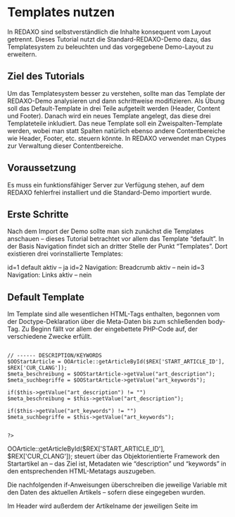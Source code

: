# Templates nutzen
In REDAXO sind selbstverständlich die Inhalte konsequent vom Layout getrennt. Dieses Tutorial nutzt die Standard-REDAXO-Demo dazu, das Templatesystem zu beleuchten und das vorgegebene Demo-Layout zu erweitern.

## Ziel des Tutorials

Um das Templatesystem besser zu verstehen, sollte man das Template der REDAXO-Demo analysieren und dann schrittweise modifizieren. Als Übung soll das Default-Template in drei Teile aufgeteilt werden (Header, Content und Footer). Danach wird ein neues Template angelegt, das diese drei Templateteile inkludiert. Das neue Template soll ein Zweispalten-Template werden, wobei man statt Spalten natürlich ebenso andere Contentbereiche wie Header, Footer, etc. steuern könnte. In REDAXO verwendet man Ctypes zur Verwaltung dieser Contentbereiche.

## Voraussetzung

Es muss ein funktionsfähiger Server zur Verfügung stehen, auf dem REDAXO fehlerfrei installiert und die Standard-Demo importiert wurde.

## Erste Schritte

Nach dem Import der Demo sollte man sich zunächst die Templates anschauen – dieses Tutorial betrachtet vor allem das Template “default”.
In der Basis Navigation findet sich an dritter Stelle der Punkt “Templates”. Dort existieren drei vorinstallierte Templates:

id=1	default	aktiv – ja
id=2	Navigation: Breadcrumb	aktiv – nein
id=3	Navigation: Links	aktiv – nein

## Default Template

Im Template sind alle wesentlichen HTML-Tags enthalten, begonnen vom der Doctype-Deklaration über die Meta-Daten bis zum schließenden body-Tag. Zu Beginn fällt vor allem der eingebettete PHP-Code auf, der verschiedene Zwecke erfüllt.


```<?php

// ------ DESCRIPTION/KEYWORDS
$OOStartArticle = OOArticle::getArticleById($REX['START_ARTICLE_ID'], $REX['CUR_CLANG']);
$meta_beschreibung = $OOStartArticle->getValue("art_description");
$meta_suchbegriffe = $OOStartArticle->getValue("art_keywords");

if($this->getValue("art_description") != "")
$meta_beschreibung = $this->getValue("art_description");

if($this->getValue("art_keywords") != "")
$meta_suchbegriffe = $this->getValue("art_keywords");


?>

```

OOArticle::getArticleById($REX['START_ARTICLE_ID'], $REX['CUR_CLANG']); steuert über das Objektorientierte Framework den Startartikel an – das Ziel ist, Metadaten wie “description” und “keywords” in den entsprechenden HTML-Metatags auszugeben.

Die nachfolgenden if-Anweisungen überschreiben die jeweilige Variable mit den Daten des aktuellen Artikels – sofern diese eingegeben wurden.

Im Header wird außerdem der Artikelname der jeweiligen Seite im <title>-Tag ausgegeben:


```<title><?php print $REX['SERVERNAME'].' | '.$this->getValue("name"); ?></title>
```

`$REX['SERVERNAME']` gibt den bei der Installation festgelegten Website-Namen aus, und `$this->getValue("name"); `liest den Artikelnamen des jeweiligen Artikel aus. Der Titel der Startseite könnte dann etwa wie folgt aussehen: “REDAXO | Startseite”

Man kann im Folgenden sehen, wie die oben definierten Variablen für description und keywords im HTML-Code eingesetzt werden.


```<meta name="keywords" content="<?php print htmlspecialchars($meta_suchbegriffe); ?>" />
<meta name="description" content="<?php print htmlspecialchars($meta_beschreibung); ?>" />
```

Beim weiteren Studium des Templates fallen einige interessante Zeilen auf – im DIV “Content” wird zunächst die Brotkrümelnavigation, dann die Hauptnavigation und die schließlich Artikelausgabe eingebunden.


```<div id="content">

<div id="main-content">

<div id="nav">
REX_TEMPLATE[2]
<p class="copy">&copy; by <a href="http://www.redaxo.de">REDAXO</a></p>
</div>

<div id="main">
<div id="main-block">
<div id="main-teaser">
Slogan: Einfach, flexibel, sinnvoll
</div>

<div id="main-content-block">
REX_TEMPLATE[3]
REX_ARTICLE[]
</div>
</div>
</div>
<br class="clear" />

</div>

</div>
```

Ähnlich wie Redaxo-Module bestimmte REX_VALUE[] ausgeben können ist es auch möglich, in Redaxo-Templates weitere Templates zu inkludieren. Im Beispiel-Code gibt REX_TEMPLATE[2] das Template mit der ID = 2 “Navigation: Breadcrumb” aus, REX_TEMPLATE[3] entsprechend das Template mit der ID = 3 “Navigation: Links” und REX_ARTICLE[] alle Blöcke aller Ctypes (Spalten) des Artikels.

## Auslagern von Header und Footer als wiederkehrende Elemente

Als nächsten Schritt könnte man ein neues Template anlegen mit dem Namen “header”. Damit dieses Template in der Template-Auswahl eines Artikels nicht erscheint (was sinnlos wäre, da es ja nur ein Subtemplate ist), darf man das Häkchen bei “Aktiv” nicht setzen. Den Quelltext vom Anfang bis zur Zeile <div id="main"> schneidet man nun aus und setzt ihn in das Header-Tempalte ein (Speichern nicht vergessen).

Nun muss man im Default-Template den ausgeschnittenen Code einfach durch REX_TEMPLATE[4] ersetzen: REDAXO gibt dann an dieser Stelle den Header aus. Wichtig: darauf achten, dass die Template-ID mit der Zahl in den Klammern übereinstimmt.

--BILD 1--

Nachdem der Header ausgelagert ist, könnte man nochmals ein neues Template mit dem Namen “footer” anlegen. Auch dieses Template sollte man nicht “aktiv” setzen, damit es in der Template-Auswahl beim Anlegen eines Artikels nicht erscheint. Den Quelltext nach der Zeile <br class="clear" /> bis zum Ende verschiebt man ins Footer-Template. Ähnlich wie auch beim Header wird dann das neue Template mit REX_TEMPLATE[5] inkludiert.

## Zweispalter Template

Wie in der Zielsetzung beschrieben legt man nun das zusätzliche Zweispalter-Template an. Es soll über zwei Spalten verfügen und ebenso wie das Default-Template mit Header und Footer ausgerüstet werden. Dazu muss man nochmals ein neues Template einfügen mit dem Namen “Zweispalter”. Dieses Template muss “Aktiv” sein, damit Redakteure es nutzen können.

Natürlich muss man auch die Content-Spalten (ctypes) anlegen, indem man der ersten Ctype-Spalte einen Namen gibt – zum Beispiel “Hauptspalte” – und das Template abspeichert. Danach existiert ein weiteres Feld, in dem man den Namen für die zweite Spalte eingeben kann – zum Beispiel “Seitenleiste”.

Es bleibt nur noch, die Spalten im Template anzusprechen und deren Inhalt auszugeben. Dies gelingt mit `REX_ARTICLE[ctype=1]` für den Haupt-Spalte und `REX_ARTICLE[ctype=2]` für die Seitenleiste.
Das Zweispalter-Template sieht nun so aus:

BILD 2

